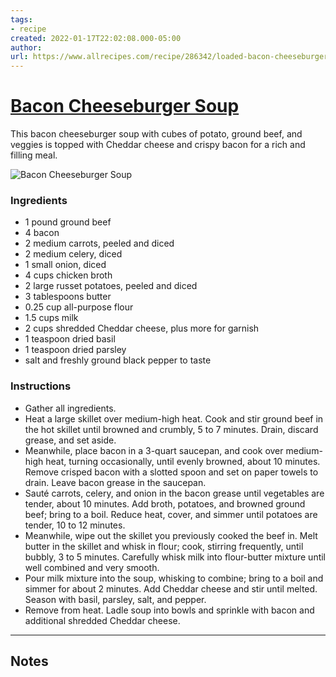```yaml
---
tags: 
- recipe 
created: 2022-01-17T22:02:08.000-05:00
author: 
url: https://www.allrecipes.com/recipe/286342/loaded-bacon-cheeseburger-potato-soup/ 
---
```


# [Bacon Cheeseburger Soup](https://www.allrecipes.com/recipe/286342/loaded-bacon-cheeseburger-potato-soup/)

This bacon cheeseburger soup with cubes of potato, ground beef, and veggies is topped with Cheddar cheese and crispy bacon for a rich and filling meal.

![Bacon Cheeseburger Soup](https://www.allrecipes.com/thmb/Z7v5QxKeEe9j5qtOQR0nTz-1rwY=/1500x0/filters:no_upscale():max_bytes(150000):strip_icc()/286342-loaded-bacon-cheeseburger-potato-soup-VAT-003-Beauty-4x3-81cfe3525f1348eb9abc7ec5d96af6f7.jpg)

### Ingredients

- 1 pound ground beef
- 4 bacon
- 2 medium carrots, peeled and diced
- 2 medium celery, diced
- 1 small onion, diced
- 4 cups chicken broth
- 2 large russet potatoes, peeled and diced
- 3 tablespoons butter
- 0.25 cup all-purpose flour
- 1.5 cups milk
- 2 cups shredded Cheddar cheese, plus more for garnish
- 1 teaspoon dried basil
- 1 teaspoon dried parsley
- salt and freshly ground black pepper to taste

### Instructions

- Gather all ingredients.
- Heat a large skillet over medium-high heat. Cook and stir ground beef in the hot skillet until browned and crumbly, 5 to 7 minutes. Drain, discard grease, and set aside.
- Meanwhile, place bacon in a 3-quart saucepan, and cook over medium-high heat, turning occasionally, until evenly browned, about 10 minutes. Remove crisped bacon with a slotted spoon and set on paper towels to drain. Leave bacon grease in the saucepan.
- Sauté carrots, celery, and onion in the bacon grease until vegetables are tender, about 10 minutes. Add broth, potatoes, and browned ground beef; bring to a boil. Reduce heat, cover, and simmer until potatoes are tender, 10 to 12 minutes.
- Meanwhile, wipe out the skillet you previously cooked the beef in. Melt butter in the skillet and whisk in flour; cook, stirring frequently, until bubbly, 3 to 5 minutes. Carefully whisk milk into flour-butter mixture until well combined and very smooth.
- Pour milk mixture into the soup, whisking to combine; bring to a boil and simmer for about 2 minutes. Add Cheddar cheese and stir until melted. Season with basil, parsley, salt, and pepper.
- Remove from heat. Ladle soup into bowls and sprinkle with bacon and additional shredded Cheddar cheese.

-----

## Notes
